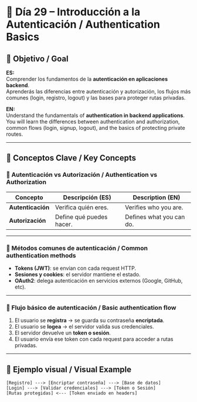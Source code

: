 # 📘 Día 29 – Introducción a la Autenticación / Authentication Basics

## 🎯 Objetivo / Goal

**ES:**  
Comprender los fundamentos de la **autenticación en aplicaciones backend**.  
Aprenderás las diferencias entre autenticación y autorización, los flujos más comunes (login, registro, logout) y las bases para proteger rutas privadas.

**EN:**  
Understand the fundamentals of **authentication in backend applications**.  
You will learn the differences between authentication and authorization, common flows (login, signup, logout), and the basics of protecting private routes.

---

## 🔐 Conceptos Clave / Key Concepts

### 🔸 Autenticación vs Autorización / Authentication vs Authorization

| Concepto | Descripción (ES) | Description (EN) |
|-----------|------------------|------------------|
| **Autenticación** | Verifica quién eres. | Verifies who you are. |
| **Autorización** | Define qué puedes hacer. | Defines what you can do. |

---

### 🔸 Métodos comunes de autenticación / Common authentication methods
- **Tokens (JWT)**: se envían con cada request HTTP.  
- **Sesiones y cookies**: el servidor mantiene el estado.  
- **OAuth2**: delega autenticación en servicios externos (Google, GitHub, etc).  

---

### 🔸 Flujo básico de autenticación / Basic authentication flow

1. El usuario se **registra** → se guarda su contraseña **encriptada**.  
2. El usuario se **logea** → el servidor valida sus credenciales.  
3. El servidor devuelve un **token o sesión**.  
4. El usuario envía ese token con cada request para acceder a rutas privadas.

---

## 🧩 Ejemplo visual / Visual Example

```text
[Registro] ---> [Encriptar contraseña] ---> [Base de datos]
[Login] ---> [Validar credenciales] ---> [Token o Sesión]
[Rutas protegidas] <--- [Token enviado en headers]
